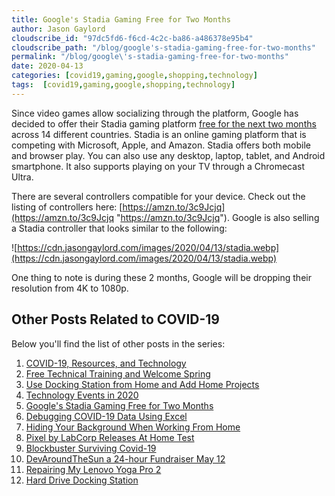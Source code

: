 ```yaml
---
title: Google's Stadia Gaming Free for Two Months
author: Jason Gaylord
cloudscribe_id: "97dc5fd6-f6cd-4c2c-ba86-a486378e95b4"
cloudscribe_path: "/blog/google's-stadia-gaming-free-for-two-months"
permalink: "/blog/google\'s-stadia-gaming-free-for-two-months"
date: 2020-04-13
categories: [covid19,gaming,google,shopping,technology]
tags:  [covid19,gaming,google,shopping,technology]
---
```


Since video games allow socializing through the platform, Google has decided to offer their Stadia gaming platform [free for the next two months](https://jasong.us/2Rv8G2Y) across 14 different countries. Stadia is an online gaming platform that is competing with Microsoft, Apple, and Amazon. Stadia offers both mobile and browser play. You can also use any desktop, laptop, tablet, and Android smartphone. It also supports playing on your TV through a Chromecast Ultra. 

There are several controllers compatible for your device. Check out the listing of controllers here: [https://amzn.to/3c9Jcjq](https://amzn.to/3c9Jcjq "https://amzn.to/3c9Jcjq"). Google is also selling a Stadia controller that looks similar to the following:

![https://cdn.jasongaylord.com/images/2020/04/13/stadia.webp](https://cdn.jasongaylord.com/images/2020/04/13/stadia.webp)

One thing to note is during these 2 months, Google will be dropping their resolution from 4K to 1080p. 

## Other Posts Related to COVID-19
Below you'll find the list of other posts in the series:

1. [COVID-19, Resources, and Technology](https://jasong.us/2wgSBqo)
2. [Free Technical Training and Welcome Spring](https://jasong.us/2XeHw3W)
3. [Use Docking Station from Home and Add Home Projects](https://jasong.us/3bRuoWK)
4. [Technology Events in 2020](https://jasong.us/2wvKshS)
5. [Google's Stadia Gaming Free for Two Months](https://jasong.us/3a9Rne9)
6. [Debugging COVID-19 Data Using Excel](https://jasong.us/2K5BhHV)
7. [Hiding Your Background When Working From Home](https://jasong.us/3enL8XE)
8. [Pixel by LabCorp Releases At Home Test](https://jasong.us/2xVsplI)
9. [Blockbuster Surviving Covid-19](https://jasong.us/2YduAvE)
10. [DevAroundTheSun a 24-hour Fundraiser May 12](https://jasong.us/2VWxxzm)
11. [Repairing My Lenovo Yoga Pro 2](https://bit.ly/2TtEfLv)
12. [Hard Drive Docking Station](https://bit.ly/2TtEfLv)